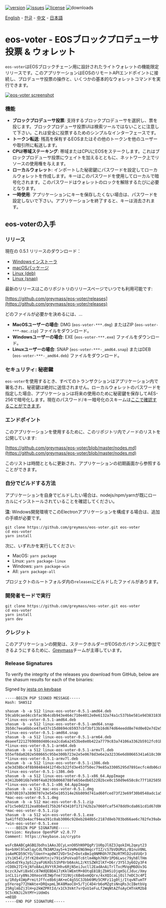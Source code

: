 [![version](https://img.shields.io/github/release/greymass/eos-voter/all.svg)](https://github.com/greymass/eos-voter/releases)
[![issues](https://img.shields.io/github/issues/greymass/eos-voter.svg)](https://github.com/greymass/eos-voter/issues)
[![license](https://img.shields.io/badge/license-MIT-blue.svg)](https://raw.githubusercontent.com/greymass/eos-voter/master/LICENSE)
![downloads](https://img.shields.io/github/downloads/greymass/eos-voter/total.svg)

[English](https://github.com/greymass/eos-voter/blob/master/README.md) - [한글](https://github.com/greymass/eos-voter/blob/master/README.kr.md) - [中文](https://github.com/greymass/eos-voter/blob/master/README.zh.md) - [日本語](https://github.com/greymass/eos-voter/blob/master/README.ja.md)

# eos-voter - EOSブロックプロデューサ投票 & ウォレット

`eos-voter`はEOSブロックチェーン用に設計されたライトウォレットの機能限定リリースです。このアプリケーションはEOSのリモートAPIエンドポイントに接続し、プロデューサ投票の操作と、いくつかの基本的なウォレットコマンドを実行できます。

[![eos-voter screenshot](https://raw.githubusercontent.com/greymass/eos-voter/master/eos-voter.png)](https://raw.githubusercontent.com/greymass/eos-voter/master/eos-voter.png)

### 機能

- **ブロックプロデューサ投票**: 支持するブロックプロデューサを選択し、票を投じます。ブロックプロデューサ投票UIは検索ツールではないことに注意して下さい。これは安全に投票するためのシンプルなインターフェースです。
- **トークン転送**: 残高を保有するEOSまたはその他のトークンを他のユーザーや取引所に転送します。
- **CPU/帯域ステーキング**: 帯域またはCPUにEOSをステークします。これはブロックプロデューサ投票にウェイトを加えるとともに、ネットワーク上でリソースの使用権を与えます。
- **ローカルウォレット**: インポートした秘密鍵にパスワードを設定してローカルウォレットを作成します。キーはこのパスワードを使用してローカルで暗号化されます。このパスワードはウォレットのロックを解除するたびに必要となります。
- **一時使用**: アプリケーションにキーを保存したくない場合は、パスワードを設定しないで下さい。アプリケーションを終了すると、キーは消去されます。

## eos-voterの入手

### リリース

現在の 0.5.1 リリースのダウンロード：

- [Windowsインストーラ](https://github.com/greymass/eos-voter/releases/download/v0.5.1/win-eos-voter-0.5.1.exe)
- [macOSパッケージ](https://github.com/greymass/eos-voter/releases/download/v0.5.1/mac-eos-voter-0.5.1.dmg)
- [Linux (deb)](https://github.com/greymass/eos-voter/releases/download/v0.5.1/linux-eos-voter-0.5.1-amd64.deb)
- [Linux (snap)](https://github.com/greymass/eos-voter/releases/download/v0.5.1/linux-eos-voter-0.5.1-amd64.snap)

最新のリリースはこのリポジトリのリリースページでいつでも利用可能です:

[https://github.com/greymass/eos-voter/releases](https://github.com/greymass/eos-voter/releases)

どのファイルが必要かを決めるには、...

- **MacOSユーザーの場合**: DMG (`eos-voter-***.dmg`) またはZIP (`eos-voter-***-mac.zip`) ファイルをダウンロード。
- **Windowsユーザーの場合**: EXE (`eos-voter-***.exe`) ファイルをダウンロード。
- **Linuxユーザーの場合**: SNAP (`eos-voter-***-_amd64.snap`) またはDEB (`eos-voter-***-_amd64.deb`) ファイルをダウンロード。

### セキュリティ: 秘密鍵

`eos-voter`を使用するとき、すべてのトランザクションはアプリケーション内で署名され、秘密鍵は絶対に送信されません。ローカルウォレットのパスワードを指定した場合、アプリケーションは将来の使用のために秘密鍵を保存してAES-256で暗号化します。現在のパスワード/キー暗号化のスキームは[ここで確認することができます](https://github.com/aaroncox/eos-voter/blob/master/app/shared/actions/wallet.js#L71-L86)。

### エンドポイント

このアプリケーションを使用するために、このリポジトリ内でノードのリストを公開しています:

[https://github.com/greymass/eos-voter/blob/master/nodes.md](https://github.com/greymass/eos-voter/blob/master/nodes.md)

このリストは時間とともに更新され、アプリケーションの初期画面から参照することができます。

### 自分でビルドする方法

アプリケーションを自身でビルドしたい場合は、nodejs/npm/yarnが既にローカルにインストールされていることを確認してください。

**注**: Windows開発環境でこのElectronアプリケーションを構成する場合は、追加の手順が必要です。

```
git clone https://github.com/greymass/eos-voter.git eos-voter
cd eos-voter
yarn install
```

次に、いずれかを実行してください:

- MacOS: `yarn package`
- Linux: `yarn package-linux`
- Windows: `yarn package-win`
- All: `yarn package-all`

プロジェクトのルートフォルダ内の`releases`にビルドしたファイルがあります。

### 開発者モードで実行

```
git clone https://github.com/greymass/eos-voter.git eos-voter
cd eos-voter
yarn install
yarn dev
```

### クレジット

このアプリケーションの開発は、ステークホルダーがEOSのガバナンスに参加できるようにするために、[Greymass](https://greymass.com)チームが主導しています。

### Release Signatures

To verify the integrity of the releases you download from GitHub, below are the shasum results for each of the binaries:

Signed by [jesta on keybase](https://keybase.io/jesta)

```
-----BEGIN PGP SIGNED MESSAGE-----
Hash: SHA512

shasum -b -a 512 linux-eos-voter-0.5.1-amd64.deb
59cab9caed4ccbfac9b4cdb943e464c710e4012e0e6132a74a1c537bbe581e9d383183bf02aef026834753067a48ce04fb0341175fe2ffeaf67d0be9eac0b481 *linux-eos-voter-0.5.1-amd64.deb
shasum -b -a 512 linux-eos-voter-0.5.1-amd64.snap
3b58c7eea6bbce47a437c15d8694c65937cbf3bf13b16d674d64eedd8e74d0e02e7d2e5f52094cbff93e97da1be53599104ce7c12cc81d0f2e93cc2411598e0e *linux-eos-voter-0.5.1-amd64.snap
shasum -b -a 512 linux-eos-voter-0.5.1-arm64.deb
deaeef2212769808d486cea2cda6a2453be8e0b422a7779c83a74106a3362b5912fc01be44df07f5a74da0023c304eeace188592f4dfdd38f8f7d980b55516bf *linux-eos-voter-0.5.1-arm64.deb
shasum -b -a 512 linux-eos-voter-0.5.1-armv7l.deb
555ef8da0202e508665c95be300b723e2e5e0678d3e6e2a32336e6d80665341a618c30688a40db6bf1eabc7496f0b10780ff4b16888736520c5755a4556bf2d7 *linux-eos-voter-0.5.1-armv7l.deb
shasum -b -a 512 linux-eos-voter-0.5.1-i386.deb
e3e3d38bc4f8b98484d412f4bcb22fd3e453f50ec79e85a33005295d7891ecfc4db06c81054ddc6843a399bec727917808629e42acd3277fe2ce835d0a880bc4 *linux-eos-voter-0.5.1-i386.deb
shasum -b -a 512 linux-eos-voter-0.5.1-x86_64.AppImage
e3412b0016b7e90f4a8293b0068788fe656edb652202bce0c150d9e658c8c77f182585bdbd10b995d31c495d818c65ab7140230c1766db44f688d25013f6e50c *linux-eos-voter-0.5.1-x86_64.AppImage
shasum -b -a 512 mac-eos-voter-0.5.1.dmg
8207d0197a3890707e3e545e105314e26b809d741ad60fced73f23e69f30b0548adc1a5ac8cc1c6b65d5d1f93e812dd2f9b8be40495c4c7df788a2d36050e838 *mac-eos-voter-0.5.1.dmg
shasum -b -a 512 mac-eos-voter-0.5.1.zip
e71c5e0d2312ea8b8ed175b26f43410f171742b2a7060fcaf5478dd9cda861cd1d67d06600b266c517b11118a5bbcaaa8ce470bb2d6bfbe118c0836ef88506e2 *mac-eos-voter-0.5.1.zip
shasum -b -a 512 win-eos-voter-0.5.1.exe
3a41ffd33e4acf94ea391c0ab3006c928eb2840b5c2187d8eb703bd66ae6c782fe39abeccb959638a7c7ea895e13f5c7277bab85cbf574b54249488694c571e5 *win-eos-voter-0.5.1.exe
-----BEGIN PGP SIGNATURE-----
Version: Keybase OpenPGP v2.0.77
Comment: https://keybase.io/crypto

wsFcBAABCgAGBQJbdhs1AAoJECyLxnO05hN9PQgP/1U0pJl8Z3JqokIHL2qeyt23
9a+bXHl9lwXlqyCdLfN3AMJay5+k1VmMeENG9mqcrTIZ/cS7bVDUMzL/B1nuV0NL
ioAeMCD59CYO/lUenY+ap0W72VDr5nZ+DotxBm1q9NMROh7FZNzRTMlD2s6VUQr3
iYs1K54l/3frK20xHVtnjv791xSPoVxoDTc6tlm4Nph7KRr1PD6Lwsc79yh8lTHm
u5G4xEYkyJp5i2yaFU6XOi51hP8rb0AskL2/KtSZWXIlKf+D6r/3Y5l3y6O2y3F4
rCO0k27IrkjNfo8AxLRVYtRJHhv6RjN5eiJucll2EadAnAiTrlTxcMVqqM6OUv3G
bczcXJwYiBx6Cc87WdQEBDA17zKklWEmtM+8OtqE81BjZbHSiOjqm5LCJduc/Xmy
inCL1iry8NsJ0XeoxVE3Wpfne7319Ujc6BebxmQQrx/4xXQIcaLjOil7eDC3c4PI
u/1Rdy41WpPrmitJffce8b6jAK+eC4g5SC3Jbb69Mz5CMFz11g0tj/ItqvNTumTF
p5Yereg772hWAte+DRQxpmL3K48MaoCO+5/TjC4D4rb6oMZgtsNnqRs3cIBetbVg
25RglmbZj3lH+p2kWZPRtId/x1Ch3VAt7vrQvU1eFuLf2WqNtAZfoAyCHTnkM2b8
5C5cKNJi2ktMY+iUdmOs
=mEQD
-----END PGP SIGNATURE-----
```

